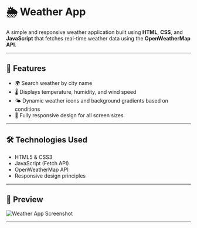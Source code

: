 # 🌦️ Weather App

A simple and responsive weather application built using **HTML**, **CSS**, and **JavaScript** that fetches real-time weather data using the **OpenWeatherMap API**.

---

## 🚀 Features

- 🌍 Search weather by city name  
- 🌡️ Displays temperature, humidity, and wind speed  
- 🌤️ Dynamic weather icons and background gradients based on conditions  
- 📱 Fully responsive design for all screen sizes

---

## 🛠️ Technologies Used

- HTML5 & CSS3  
- JavaScript (Fetch API)  
- OpenWeatherMap API  
- Responsive design principles

---

## 📸 Preview

<!-- Replace the path below with your actual screenshot path -->
![Weather App Screenshot](images/preview.png)

---

